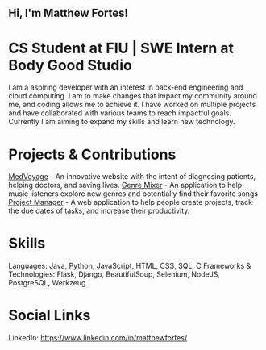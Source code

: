 ## Hi, I'm Matthew Fortes!

# CS Student at FIU | SWE Intern at Body Good Studio

I am a aspiring developer with an interest in back-end engineering and cloud computing. I am to make changes that impact my community around me, and coding
allows me to achieve it. I have worked on multiple projects and have collaborated with various teams to reach impactful goals. Currently I am aiming to expand
my skills and learn new technology.

# Projects & Contributions

[MedVoyage](https://github.com/Kpeguero16/MedVoyage) - An innovative website with the intent of diagnosing patients, helping doctors, and saving lives. 
[Genre Mixer](https://github.com/Mattjava/Genre-Mixer) - An application to help music listeners explore new genres and potentially find their favorite songs
[Project Manager](https://github.com/Mattjava/Project-Manager) - A web application to help people create projects, track the due dates of tasks, and increase their productivity.

# Skills

Languages: Java, Python, JavaScript, HTML, CSS, SQL, C
Frameworks & Technologies: Flask, Django, BeautifulSoup, Selenium, NodeJS, PostgreSQL, Werkzeug

# Social Links

LinkedIn: https://www.linkedin.com/in/matthewfortes/
